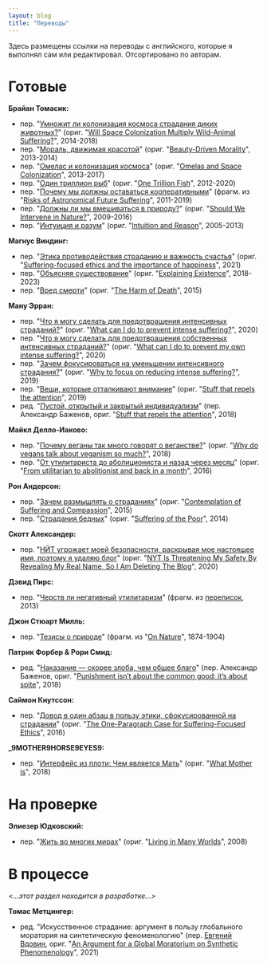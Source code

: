 ```yaml
---
layout: blog
title: "Переводы"
---
```

Здесь размещены ссылки на переводы с английского, которые я выполнял сам или редактировал. Отсортировано по авторам.

# Готовые

**Брайан Томасик:**
* пер. "[Умножит ли колонизация космоса страдания диких животных?](https://reducingsuffering.github.io/brian-tomasik-will-space-colonization-multiply-wild-animal-suffering.html)" (ориг. "[Will Space Colonization Multiply Wild-Animal Suffering?](https://reducing-suffering.org/will-space-colonization-multiply-wild-animal-suffering/)", 2014-2018)
* пер. "[Мораль, движимая красотой](https://reducingsuffering.github.io/brian-tomasik-beauty-driven-morality.html)" (ориг. "[Beauty-Driven Morality](https://reducing-suffering.org/beauty-driven-morality/)", 2013-2014)
* пер. "[Омелас и колонизация космоса](https://reducingsuffering.github.io/brian-tomasik-omelas-and-space-colonization.html)" (ориг. "[Omelas and Space Colonization](https://reducing-suffering.org/omelas-and-space-colonization/)", 2013-2017)
* пер. "[Один триллион рыб](https://reducingsuffering.github.io/brian-tomasik-one-trillion-fish.html)" (ориг. "[One Trillion Fish](https://reducing-suffering.org/one-trillion-fish/)", 2012-2020)
* пер. "[Почему мы должны оставаться кооперативными](https://reducingsuffering.github.io/brian-tomasik-1.html)" (фрагм. из "[Risks of Astronomical Future Suffering](https://longtermrisk.org/risks-of-astronomical-future-suffering)", 2011-2019)
* пер. "[Должны ли мы вмешиваться в природу?](https://reducingsuffering.github.io/brian-tomasik-should-we-intervene-in-nature.html)" (ориг. "[Should We Intervene in Nature?](https://reducing-suffering.org/should-we-intervene-in-nature/)", 2009-2016)
* пер. "[Интуиция и разум](https://reducingsuffering.github.io/brian-tomasik-intuition-and-reason.html)" (ориг. "[Intuition and Reason](https://reducing-suffering.org/intuition-and-reason/)", 2005-2013)

**Магнус Виндинг:**
* пер. "[Этика противодействия страданию и важность счастья](https://reducingsuffering.github.io/magnus-vinding-suffering-focused-ethics-and-the-importance-of-happiness.html)" (ориг. "[Suffering-focused ethics and the importance of happiness](https://magnusvinding.com/2021/01/12/the-importance-of-happiness/)", 2021)
* пер. "[Объясняя существование](https://reducingsuffering.github.io/magnus-vinding-explaining-existence.html)" (ориг. "[Explaining Existence](https://magnusvinding.com/2018/08/16/explaining-existence/)", 2018-2023)
* пер. "[Вред смерти](https://reducingsuffering.github.io/magnus-vinding-the-harm-of-death.html)" (ориг. "[The Harm of Death](https://www.utilitarianism.com/magnus-vinding/harm-death.html)", 2015)

**Ману Эрран:**
* пер. "[Что я могу сделать для предотвращения интенсивных страданий?](https://reducingsuffering.github.io/manu-herran-what-can-i-do-to-prevent-intense-suffering.html)" (ориг. "[What can I do to prevent intense suffering?](https://manuherran.com/what-can-i-do-to-prevent-intense-suffering/)", 2020)
* пер. "[Что я могу сделать для предотвращения собственных интенсивных страданий?](https://reducingsuffering.github.io/manu-herran-what-can-i-do-to-prevent-my-own-intense-suffering.html)" (ориг. "[What can I do to prevent my own intense suffering?](https://manuherran.com/what-can-i-do-to-prevent-my-own-intense-suffering/)", 2020)
* пер. "[Зачем фокусироваться на уменьшении интенсивного страдания?](https://reducingsuffering.github.io/manu-herran-why-to-focus-on-reducing-intense-suffering.html)" (ориг. "[Why to focus on reducing intense suffering?](https://manuherran.com/why-to-focus-on-reducing-intense-suffering/)", 2019)
* пер. "[Вещи, которые отталкивают внимание](https://reducingsuffering.github.io/manu-herran-stuff-that-repels-the-attention.html)" (ориг. "[Stuff that repels the attention](https://manuherran.com/stuff-that-repels-the-attention/)", 2019)
* ред. "[Пустой, открытый и закрытый индивидуализм](https://reducingsuffering.github.io/manu-herran-empty-open-and-closed-individualism.html)" (пер. Александр Баженов, ориг. "[Stuff that repels the attention](https://manuherran.com/empty-open-and-closed-individualism/)", 2018)

**Майкл Делло-Иаково:**
* пер. "[Почему веганы так много говорят о веганстве?](https://reducingsuffering.github.io/michael-dello-iacovo-why-do-vegans-talk-about-veganism-so-much.html)" (ориг. "[Why do vegans talk about veganism so much?](https://www.michaeldello.com/vegans-talk-veganism-much/)", 2018)
* пер. "[От утилитариста до аболициониста и назад через месяц](https://reducingsuffering.github.io/michael-dello-iacovo-from-utilitarian-to-abolitionist-and-back-in-a-month.html)" (ориг. "[From utilitarian to abolitionist and back in a month](https://www.michaeldello.com/from-utilitarian-to-abolitionist-and-back-in-a-month/)", 2016)

**Рон Андерсон:**
* пер. "[Зачем размышлять о страданиях](https://reducingsuffering.github.io/ron-anderson-contemplation-of-suffering-and-compassion.html)" (ориг. "[Contemplation of Suffering and Compassion](https://thesocietypages.org/worldsuffering/2015/02/14/why-think-about-suffering/)", 2015)
* пер. "[Страдания бедных](https://reducingsuffering.github.io/ron-anderson-suffering-of-the-poor.html)" (ориг. "[Suffering of the Poor](https://thesocietypages.org/worldsuffering/2014/06/08/suffering-around-the-world/)", 2014)

**Скотт Александер:**
* пер. "[НЙТ угрожает моей безопасности, раскрывая мое настоящее имя, поэтому я удаляю блог](https://vk.com/@kirdan-slate-star-codex-2020-06-22)" (ориг. "[NYT Is Threatening My Safety By Revealing My Real Name, So I Am Deleting The Blog](https://slatestarcodex.com/2020/06/22/nyt-is-threatening-my-safety-by-revealing-my-real-name-so-i-am-deleting-the-blog/)", 2020)

**Дэвид Пирс:**
* пер. "[Черств ли негативный утилитаризм](https://reducingsuffering.github.io/david-pearce-2.html)" (фрагм. из [переписок](https://www.hedweb.com/social-media/pre2014.html), 2013)

**Джон Стюарт Милль:**
* пер. "[Тезисы о природе](https://reducingsuffering.github.io/john-stuart-mill-1.html)" (фрагм. из "[On Nature](https://www.lancaster.ac.uk/users/philosophy/texts/mill_on.htm)", 1874-1904)

**Патрик Форбер & Рори Смид:**
* ред. "[Наказание — скорее злоба, чем общее благо](https://reducingsuffering.github.io/patrick-forber-punishment-isnt-about-the-common-good-its-about-spite.html)" (пер. Александр Баженов, ориг. "[Punishment isn’t about the common good: it’s about spite](https://aeon.co/ideas/punishment-isnt-about-the-common-good-its-about-spite)", 2018)

**Саймон Кнутссон:**
* пер. "[Довод в один абзац в пользу этики, сфокусированной на страдании](https://reducingsuffering.github.io/simon-knutsson-the-one-paragraph-case-for-suffering-focused-ethics.html)" (ориг. "[The One-Paragraph Case for Suffering-Focused Ethics](https://www.simonknutsson.com/the-one-paragraph-case-for-suffering-focused-ethics)", 2016)

**\_9MOTHER9HORSE9EYES9:**
 * пер. "[Интерфейс из плоти: Чем является Мать](https://vk.com/@-188637166-flesh-interface-what-mother-is)" (ориг. "[What Mother is](http://web.archive.org/web/20181001225734/https://www.reddit.com/r/9M9H9E9/comments/9kf3tg/what_mother_is/)", 2018)

# На проверке

**Элиезер Юдковский:**
* пер. "[Жить во многих мирах](eliezer-yudkowsky-living-in-many-worlds.html)" (ориг. "[Living in Many Worlds](https://www.readthesequences.com/Living-In-Many-Worlds)", 2008)

# В процессе

_<...этот раздел находится в разработке...>_

**Томас Метцингер:**
* ред. "Искусственное страдание: аргумент в пользу глобального моратория на синтетическую феноменологию" (пер. [Евгений Вдовин](https://vk.com/@-210202656-iskusstvennoe-stradanie-argument-v-polzu-globalnogo-moratori), ориг. "[An Argument for a Global Moratorium on Synthetic Phenomenology](https://www.philosophie.fb05.uni-mainz.de/files/2021/02/Metzinger_Moratorium_JAIC_2021.pdf)", 2021)

